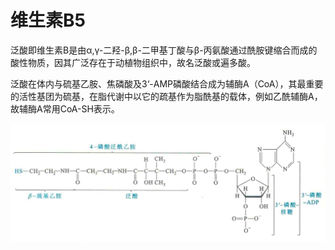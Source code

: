 # 维生素B5

泛酸即维生素B是由α,γ-二羟-β,β-二甲基丁酸与β-丙氨酸通过酰胺键缩合而成的酸性物质，因其广泛存在于动植物组织中，故名泛酸或遍多酸。

泛酸在体内与硫基乙胺、焦磷酸及3‘-AMP磷酸结合成为辅酶A（CoA），其最重要的活性基团为硫基，在脂代谢中以它的疏基作为脂酰基的载体，例如乙酰辅酶A，故辅酶A常用CoA-SH表示。

![](1.4.png)